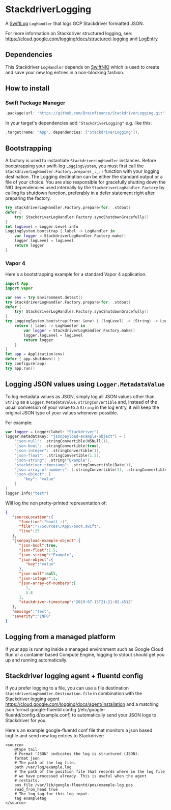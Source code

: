 # StackdriverLogging
A [SwiftLog](https://github.com/apple/swift-log)  `LogHandler` that logs GCP Stackdriver formatted JSON.

For more information on Stackdriver structured logging, see: https://cloud.google.com/logging/docs/structured-logging and [LogEntry](https://cloud.google.com/logging/docs/reference/v2/rest/v2/LogEntry)

## Dependencies 
This Stackdriver `LogHandler` depends on [SwiftNIO](https://github.com/apple/swift-nio) which is used to create and save your new log entries in a non-blocking fashion. 

## How to install

### Swift Package Manager

```swift
.package(url: "https://github.com/Brainfinance/StackdriverLogging.git", from:"3.0.0")
```
In your target's dependencies add `"StackdriverLogging"` e.g. like this:
```swift
.target(name: "App", dependencies: ["StackdriverLogging"]),
```

## Bootstrapping 
A factory is used to instantiate `StackdriverLogHandler` instances. Before bootstrapping your swift-log `LoggingSystem`, you must first call the  `StackdriverLogHandler.Factory.prepare(_:_:)` function with your logging destination.
The Logging destination can be either the standard output or a file of your choice.
You are also responsible for gracefully shutting down the NIO dependencies used internally by the `StackdriverLogHandler.Factory` by calling its shutdown function, preferably in a defer statement right after preparing the factory.
```swift
try StackdriverLogHandler.Factory.prepare(for: .stdout)
defer {
    try! StackdriverLogHandler.Factory.syncShutdownGracefully()
}
let logLevel = Logger.Level.info
LoggingSystem.bootstrap { label -> LogHandler in
    var logger = StackdriverLogHandler.Factory.make()
    logger.logLevel = logLevel
    return logger
}
```

### Vapor 4
Here's a bootstrapping example for a standard Vapor 4 application.
```swift
import App
import Vapor

var env = try Environment.detect()
try StackdriverLogHandler.Factory.prepare(for: .stdout)
defer {
    try! StackdriverLogHandler.Factory.syncShutdownGracefully()
}
try LoggingSystem.bootstrap(from: &env) { (logLevel) -> (String) -> LogHandler in
    return { label -> LogHandler in
        var logger = StackdriverLogHandler.Factory.make()
        logger.logLevel = logLevel
        return logger
    }
}
let app = Application(env)
defer { app.shutdown() }
try configure(app)
try app.run()
```

## Logging JSON values using `Logger.MetadataValue`
To log metadata values as JSON, simply log all JSON values other than `String` as a `Logger.MetadataValue.stringConvertible` and, instead of the usual conversion of your value to a `String` in the log entry, it will keep the original JSON type of your values whenever possible.

For example:
```Swift
var logger = Logger(label: "Stackdriver")
logger[metadataKey: "jsonpayload-example-object"] = [
    "json-null": .stringConvertible(NSNull()),
    "json-bool": .stringConvertible(true),
    "json-integer": .stringConvertible(1),
    "json-float": .stringConvertible(1.5),
    "json-string": .string("Example"),
    "stackdriver-timestamp": .stringConvertible(Date()),
    "json-array-of-numbers": [.stringConvertible(1), .stringConvertible(5.8)],
    "json-object": [
        "key": "value"
    ]
]
logger.info("test")
```
Will log the non pretty-printed representation of:
```json
{  
   "sourceLocation":{  
      "function":"boot(_:)",
      "file":"\/Sources\/App\/boot.swift",
      "line":25
   },
   "jsonpayload-example-object":{  
      "json-bool":true,
      "json-float":1.5,
      "json-string":"Example",
      "json-object":{  
         "key":"value"
      },
      "json-null":null,
      "json-integer":1,
      "json-array-of-numbers":[  
         1,
         5.8
      ],
      "stackdriver-timestamp":"2019-07-15T21:21:02.451Z"
   },
   "message":"test",
   "severity":"INFO"
}
```

## Logging from a managed platform
If your app is running inside a managed environment such as Google Cloud Run or a container based Compute Engine, logging to stdout should get you up and running automatically.

## Stackdriver logging agent + fluentd config 
If you prefer logging to a file, you can use a file destination `StackdriverLogHandler.Destination.file` in combination with the Stackdriver logging agent https://cloud.google.com/logging/docs/agent/installation and a matching json format
google-fluentd config (/etc/google-fluentd/config.d/example.conf) to automatically send your JSON logs to Stackdriver for you. 

Here's an example google-fluentd conf file that monitors a json based logfile and send new log entries to Stackdriver:
```
<source>
    @type tail
    # Format 'JSON' indicates the log is structured (JSON).
    format json
    # The path of the log file.
    path /var/log/example.log
    # The path of the position file that records where in the log file
    # we have processed already. This is useful when the agent
    # restarts.
    pos_file /var/lib/google-fluentd/pos/example-log.pos
    read_from_head true
    # The log tag for this log input.
    tag exampletag
</source>
```

